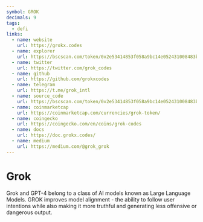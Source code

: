 ```yaml
---
symbol: GROK
decimals: 9
tags:
  - defi
links:
  - name: website
    url: https://grokx.codes
  - name: explorer
    url: https://bscscan.com/token/0x2e53414853f058a9bc14e052431008483bd85b4c
  - name: twitter
    url: https://twitter.com/grok_codes
  - name: github
    url: https://github.com/grokxcodes
  - name: telegram
    url: https://t.me/grok_intl
  - name: source_code
    url: https://bscscan.com/token/0x2e53414853f058a9bc14e052431008483bd85b4c#code
  - name: coinmarketcap
    url: https://coinmarketcap.com/currencies/grok-token/
  - name: coingecko
    url: https://coingecko.com/en/coins/grok-codes
  - name: docs
    url: https://doc.grokx.codes/
  - name: medium
    url: https://medium.com/@grok_grok
---
```


# Grok

Grok and GPT-4 belong to a class of AI models known as Large Language Models. GROK improves model alignment - the ability to follow user intentions while also making it more truthful and generating less offensive or dangerous output.
